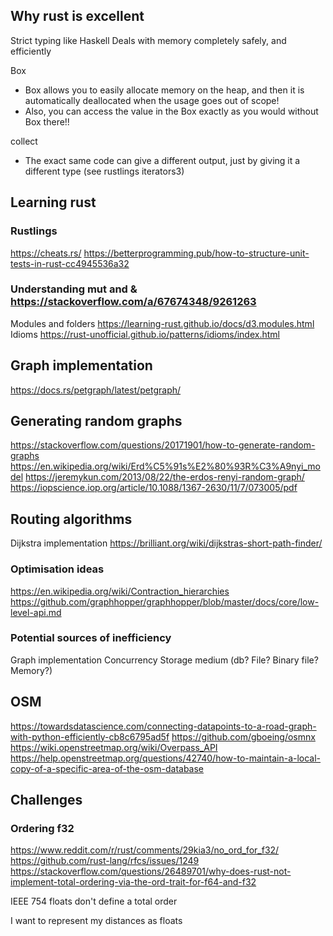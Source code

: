 ## Why rust is excellent

Strict typing like Haskell
Deals with memory completely safely, and efficiently

Box
- Box allows you to easily allocate memory on the heap, and then it is automatically deallocated when the usage goes out of scope!
- Also, you can access the value in the Box exactly as you would without Box there!!

collect
- The exact same code can give a different output, just by giving it a different type (see rustlings iterators3)

## Learning rust
### Rustlings
https://cheats.rs/
https://betterprogramming.pub/how-to-structure-unit-tests-in-rust-cc4945536a32

### Understanding mut and & https://stackoverflow.com/a/67674348/9261263
Modules and folders https://learning-rust.github.io/docs/d3.modules.html
Idioms https://rust-unofficial.github.io/patterns/idioms/index.html

## Graph implementation

https://docs.rs/petgraph/latest/petgraph/

## Generating random graphs
https://stackoverflow.com/questions/20171901/how-to-generate-random-graphs
https://en.wikipedia.org/wiki/Erd%C5%91s%E2%80%93R%C3%A9nyi_model
https://jeremykun.com/2013/08/22/the-erdos-renyi-random-graph/
https://iopscience.iop.org/article/10.1088/1367-2630/11/7/073005/pdf

## Routing algorithms 

Dijkstra implementation https://brilliant.org/wiki/dijkstras-short-path-finder/

### Optimisation ideas
https://en.wikipedia.org/wiki/Contraction_hierarchies
https://github.com/graphhopper/graphhopper/blob/master/docs/core/low-level-api.md

### Potential sources of inefficiency
Graph implementation
Concurrency
Storage medium (db? File? Binary file? Memory?)

## OSM

https://towardsdatascience.com/connecting-datapoints-to-a-road-graph-with-python-efficiently-cb8c6795ad5f
https://github.com/gboeing/osmnx
https://wiki.openstreetmap.org/wiki/Overpass_API
https://help.openstreetmap.org/questions/42740/how-to-maintain-a-local-copy-of-a-specific-area-of-the-osm-database

## Challenges

### Ordering f32

https://www.reddit.com/r/rust/comments/29kia3/no_ord_for_f32/
https://github.com/rust-lang/rfcs/issues/1249
https://stackoverflow.com/questions/26489701/why-does-rust-not-implement-total-ordering-via-the-ord-trait-for-f64-and-f32

IEEE 754 floats don't define a total order

I want to represent my distances as floats

